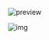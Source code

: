  ![preview](https://pic2.zhimg.com/v2-ce63c51a70f11d038becd7d72276a168_r.jpg?source=1940ef5c)





 ![img](https://pic2.zhimg.com/80/v2-08c394b461e20a3c6eb55bdea1b45a2e_720w.jpg?source=1940ef5c)  